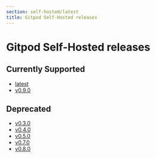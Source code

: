 ```yaml
---
section: self-hosted/latest
title: Gitpod Self-Hosted releases
---
```


<script context="module">
  export const prerender = true;
</script>

# Gitpod Self-Hosted releases

## Currently Supported

- [latest](../)
- [v0.9.0](../0.9.0/self-hosted)

## Deprecated

- [v0.3.0](../0.3.0/self-hosted)
- [v0.4.0](../0.4.0/self-hosted)
- [v0.5.0](../0.5.0/self-hosted)
- [v0.7.0](../0.7.0/self-hosted)
- [v0.8.0](../0.8.0/self-hosted)

